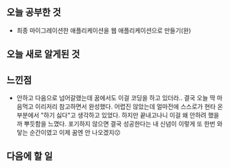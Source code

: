 ## 오늘 공부한 것

- 최종 마이그레이션한 애플리케이션을 웹 애플리케이션으로 만들기(완)

## 오늘 새로 알게된 것

## 느낀점

- 안하고 다음으로 넘어갈랬는데 꿈에서도 이걸 코딩을 하고 있더라.. 결국 오늘 딱 마음먹고 이리저리 참고하면서 완성했다.
  어렵진 않았는데 얼마전에 스스로가 현타 온 부분에서 "하기 싫다"고 생각하고 있었다. 하지만 끝내고나니 이걸 왜 안하려 했을까 뿌듯함을 느꼈다.
  포기하지 않으면 결국 성공한다는 내 신념이 이렇게 또 한번 와닿는 순간이였고 이제 꿈엔 안 나오겠지😗

## 다음에 할 일
